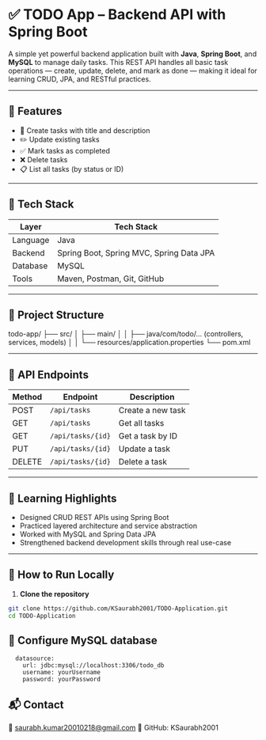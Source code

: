 # ✅ TODO App – Backend API with Spring Boot

A simple yet powerful backend application built with **Java**, **Spring Boot**, and **MySQL** to manage daily tasks. This REST API handles all basic task operations — create, update, delete, and mark as done — making it ideal for learning CRUD, JPA, and RESTful practices.

---

## 🚀 Features

- 📝 Create tasks with title and description
- ✏️ Update existing tasks
- ✅ Mark tasks as completed
- ❌ Delete tasks
- 📋 List all tasks (by status or ID)

---

## 🧰 Tech Stack

| Layer     | Tech Stack                              |
|-----------|------------------------------------------|
| Language  | Java                                     |
| Backend   | Spring Boot, Spring MVC, Spring Data JPA |
| Database  | MySQL                                    |
| Tools     | Maven, Postman, Git, GitHub              |

---

## 📂 Project Structure

todo-app/
├── src/
│ ├── main/
│ │ ├── java/com/todo/... (controllers, services, models)
│ │ └── resources/application.properties
└── pom.xml


---

## 📑 API Endpoints

| Method | Endpoint        | Description               |
|--------|-----------------|---------------------------|
| POST   | `/api/tasks`    | Create a new task         |
| GET    | `/api/tasks`    | Get all tasks             |
| GET    | `/api/tasks/{id}` | Get a task by ID        |
| PUT    | `/api/tasks/{id}` | Update a task           |
| DELETE | `/api/tasks/{id}` | Delete a task           |

---

## 🧠 Learning Highlights

- Designed CRUD REST APIs using Spring Boot
- Practiced layered architecture and service abstraction
- Worked with MySQL and Spring Data JPA
- Strengthened backend development skills through real use-case

---

## 🧪 How to Run Locally

1. **Clone the repository**

```bash
git clone https://github.com/KSaurabh2001/TODO-Application.git
cd TODO-Application
```
## 🧪  Configure MySQL database

```spring:
  datasource:
    url: jdbc:mysql://localhost:3306/todo_db
    username: yourUsername
    password: yourPassword
```

## 📬 Contact
📧 saurabh.kumar20010218@gmail.com
🔗 GitHub: KSaurabh2001
